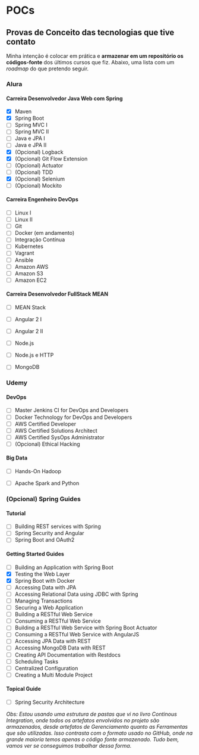 # POCs

## Provas de Conceito das tecnologias que tive contato

Minha intenção é colocar em prática e **armazenar em um repositório os códigos-fonte** dos últimos cursos que fiz. Abaixo, uma lista com um *roadmap* do que pretendo seguir.


### Alura

#### Carreira Desenvolvedor Java Web com Spring
- [x] Maven
- [x] Spring Boot
- [ ] Spring MVC I
- [ ] Spring MVC II
- [ ] Java e JPA I
- [ ] Java e JPA II
- [x] \(Opcional) Logback
- [x] \(Opcional) Git Flow Extension
- [ ] \(Opcional) Actuator
- [ ] \(Opcional) TDD
- [x] \(Opcional) Selenium
- [ ] \(Opcional) Mockito

#### Carreira Engenheiro DevOps
- [ ] Linux I
- [ ] Linux II
- [ ] Git
- [ ] Docker (em andamento)
- [ ] Integração Contínua
- [ ] Kubernetes
- [ ] Vagrant
- [ ] Ansible
- [ ] Amazon AWS
- [ ] Amazon S3
- [ ] Amazon EC2

#### Carreira Desenvolvedor FullStack MEAN
- [ ] MEAN Stack
- [ ] Angular 2 I
- [ ] Angular 2 II
- [ ] Node.js
- [ ] Node.js e HTTP
- [ ] MongoDB


### Udemy

#### DevOps
- [ ] Master Jenkins CI for DevOps and Developers
- [ ] Docker Technology for DevOps and Developers
- [ ] AWS Certified Developer
- [ ] AWS Certified Solutions Architect
- [ ] AWS Certified SysOps Administrator
- [ ] \(Opcional) Ethical Hacking

#### Big Data
- [ ] Hands-On Hadoop
- [ ] Apache Spark and Python


### (Opcional) Spring Guides

#### Tutorial
- [ ] Building REST services with Spring
- [ ] Spring Security and Angular
- [ ] Spring Boot and OAuth2

#### Getting Started Guides
- [ ] Building an Application with Spring Boot
- [x] Testing the Web Layer
- [x] Spring Boot with Docker
- [ ] Accessing Data with JPA
- [ ] Accessing Relational Data using JDBC with Spring
- [ ] Managing Transactions
- [ ] Securing a Web Application
- [ ] Building a RESTful Web Service
- [ ] Consuming a RESTful Web Service
- [ ] Building a RESTful Web Service with Spring Boot Actuator
- [ ] Consuming a RESTful Web Service with AngularJS
- [ ] Accessing JPA Data with REST
- [ ] Accessing MongoDB Data with REST
- [ ] Creating API Documentation with Restdocs
- [ ] Scheduling Tasks
- [ ] Centralized Configuration
- [ ] Creating a Multi Module Project

#### Topical Guide
- [ ] Spring Security Architecture


*Obs: Estou usando uma estrutura de pastas que vi no livro Continous Integration, onde todos os artefatos envolvidos no projeto são armazenados, desde artefatos de Gerenciamento quanto as Ferramentas que são utilizadas.
Isso contrasta com o formato usado no GitHub, onde na grande maioria temos apenas o código fonte armazenado.
Tudo bem, vamos ver se conseguimos trabalhar dessa forma.*
